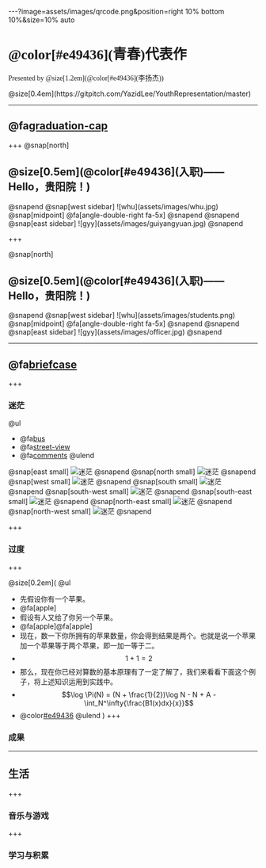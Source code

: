 ---?image=assets/images/qrcode.png&position=right 10% bottom 10%&size=10% auto
<h1 style="font-family:'STXinwei';">@color[#e49436](青春)代表作</h1> 
<p style="font-family:'STXinwei';">Presented by @size[1.2em](@color[#e49436](李扬杰))</p>
<p>@size[0.4em](https://gitpitch.com/YazidLee/YouthRepresentation/master)</p>

---
## @fa[graduation-cap](入职)
+++
@snap[north]
<h2>@size[0.5em](@color[#e49436](入职)——Hello，贵阳院！)</h2>
@snapend
@snap[west sidebar]
![whu](assets/images/whu.jpg)
@snap[midpoint]
@fa[angle-double-right fa-5x]
@snapend
@snapend
@snap[east sidebar]
![gyy](assets/images/guiyangyuan.jpg)
@snapend

+++

@snap[north]
<h2>@size[0.5em](@color[#e49436](入职)——Hello，贵阳院！)</h2>
@snapend
@snap[west sidebar]
![whu](assets/images/students.png)
@snap[midpoint]
@fa[angle-double-right fa-5x]
@snapend
@snapend
@snap[east sidebar]
![gyy](assets/images/officer.jpg)
@snapend

---

## @fa[briefcase](工作)

+++

### 迷茫
@ul
- @fa[bus](@color[#e49436]陌生的环境)
- @fa[street-view](@color[#e49436]人际关系)
- @fa[comments](@color[#e49436]方言)
@ulend

@snap[east small]
![迷茫](assets/images/1.jpg)
@snapend
@snap[north small]
![迷茫](assets/images/2.jpg)
@snapend
@snap[west small]
![迷茫](assets/images/3.jpg)
@snapend
@snap[south small]
![迷茫](assets/images/4.jpg)
@snapend
@snap[south-west small]
![迷茫](assets/images/5.jpg)
@snapend
@snap[south-east small]
![迷茫](assets/images/6.jpg)
@snapend
@snap[north-east small]
![迷茫](assets/images/7.jpg)
@snapend
@snap[north-west small]
![迷茫](assets/images/8.jpg)
@snapend

+++

### 过度

+++

@size[0.2em](
@ul
- 先假设你有一个苹果。
- @fa[apple]
- 假设有人又给了你另一个苹果。
- @fa[apple]@fa[apple]
- 现在，数一下你所拥有的苹果数量，你会得到结果是两个。也就是说一个苹果加一个苹果等于两个苹果，即一加一等于二。
- $$1 + 1 = 2$$ 
- 那么，现在你已经对算数的基本原理有了一定了解了，我们来看看下面这个例子，将上述知识运用到实践中。
- $$\log 	\Pi(N) = (N + \frac{1}{2})\log N - N + A - \int_N^\infty{\frac{B1(x)dx}{x}}$$
- @color[#e49436](其实，我也不知道怎么缓过来的)
@ulend
)
+++

### 成果

---

## 生活

+++

### 音乐与游戏

+++

### 学习与积累